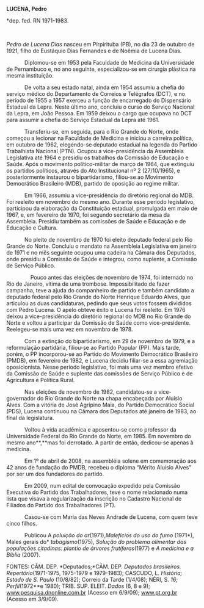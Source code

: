 **LUCENA, Pedro**

\*dep. fed. RN 1971-1983.

           

*Pedro de Lucena Dias* nasceu em Pirpirituba (PB), no dia 23 de outubro
de 1921, filho de Eustáquio Dias Fernandes e de Noêmia de Lucena Dias.

            Diplomou-se em 1953 pela Faculdade de Medicina da
Universidade de Pernambuco e, no ano seguinte, especializou-se em
cirurgia plástica na mesma instituição.

            De volta a seu estado natal, ainda em 1954 assumiu a chefia
do serviço médico do Departamento de Correios e Telégrafos (DCT), e no
período de 1955 a 1957 exerceu a função de encarregado do Dispensário
Estadual da Lepra. Neste último ano, concluiu o curso do Serviço
Nacional da Lepra, em João Pessoa. Em 1959 deixou o cargo que ocupava no
DCT para assumir a chefia do Serviço Estadual da Lepra até 1961.

            Transferiu-se, em seguida, para o Rio Grande do Norte, onde
começou a lecionar na Faculdade de Medicina e iniciou a carreira
política, em outubro de 1962, elegendo-se deputado estadual na legenda
do Partido Trabalhista Nacional (PTN). Ocupou a vice-presidência da
Assembleia Legislativa até 1964 e presidiu os trabalhos da Comissão de
Educação e Saúde. Após o movimento político-militar de março de 1964,
que extinguiu os partidos políticos, através do Ato Institucional nº 2
(27/10/1965), e posteriormente instaurou o bipartidarismo, filiou-se ao
Movimento Democrático Brasileiro (MDB), partido de oposição ao regime
militar.

            Em 1966, assumiu a vice-presidência do diretório regional do
MDB. Foi reeleito em novembro do mesmo ano. Durante esse período
legislativo, participou da elaboração da Constituição estadual,
promulgada em maio de 1967, e, em fevereiro de 1970, foi segundo
secretário da mesa da Assembleia. Presidiu também as comissões de Saúde
e Educação e de Educação e Cultura.

            No pleito de novembro de 1970 foi eleito deputado federal
pelo Rio Grande do Norte. Concluiu o mandato na Assembleia Legislativa
em janeiro de 1971 e no mês seguinte ocupou uma cadeira na Câmara dos
Deputados, onde presidiu a Comissão de Saúde e integrou, como suplente,
a Comissão de Serviço Público.

                Pouco antes das eleições de novembro de 1974, foi
internado no Rio de Janeiro, vítima de uma trombose. Impossibilitado de
fazer campanha, teve a ajuda do companheiro de partido e também
candidato a deputado federal pelo Rio Grande do Norte Henrique Eduardo
Alves, que articulou as duas candidaturas, pedindo que seus votos fossem
divididos com Pedro Lucena. O apelo obteve êxito e Lucena foi reeleito.
Em 1976 deixou a vice-presidência do diretório regional do MDB no Rio
Grande do Norte e voltou a participar da Comissão de Saúde como
vice-presidente. Reelegeu-se mais uma vez em novembro de 1978.

            Com a extinção do bipartidarismo, em 29 de novembro de 1979,
e a reformulação partidária, filiou-se ao Partido Popular (PP). Mais
tarde, porém, o PP incorporou-se ao Partido do Movimento Democrático
Brasileiro (PMDB), em fevereiro de 1982, e Lucena decidiu filiar-se a
essa agremiação oposicionista. Nesse período legislativo, foi mais uma
vez membro efetivo da Comissão de Saúde e suplente das comissões de
Serviço Público e de Agricultura e Política Rural.

            Nas eleições de novembro de 1982, candidatou-se a
vice-governador do Rio Grande do Norte na chapa encabeçada por Aluísio
Alves. Com a vitória de José Agripino Maia, do Partido Democrático
Social (PDS), Lucena continuou na Câmara dos Deputados até janeiro de
1983, ao final da legislatura.

            Voltou à vida acadêmica e aposentou-se como professor da
Universidade Federal do Rio Grande do Norte, em 1985. Em novembro do
mesmo ano**,**mas foi derrotado. A partir de então, dedicou-se apenas à
medicina.

            Em 1º de abril de 2008, na assembléia solene em comemoração
aos 42 anos de fundação do PMDB, recebeu o diploma “Mérito Aluísio
Alves” por ser um dos fundadores do partido.

            Em 2009, num edital de convocação expedido pela Comissão
Executiva do Partido dos Trabalhadores, teve o nome relacionado numa
lista que visava à regularização da inscrição no Cadastro Nacional de
Filiados do Partido dos Trabalhadores (PT).

            Casou-se com Maria das Neves Andrade de Lucena, com quem
teve cinco filhos.

            Publicou A *poluição do ar*(1971),*Malefícios do uso do
fumo* (1971*), Males gerais do* *tabagismo*(1975), *Solução do problema
alimentar das populações citadinas: plantio de* *árvores
frutíferas*(1977) e *A medicina e a Bíblia* (2007).

FONTES: CÂM. DEP. *Deputados;*CÂM. DEP. *Deputados brasileiros.
Repertório*(1971-1975, 1975-1979 e 1979-1983); CASCUDO, L. *História;
Estado de S. Paulo* (10/8/82); Correio da Tarde (1/4/08); NÉRI, S. *16;
Perfil*(1972**e 1980); TRIB. SUP. ELEIT. *Dados* (6, 8 e 9);
www.pesquisa.dnonline.com.br (Acesso em 6/9/09); www.pt.org.br (Acesso
em 3/9/09).

 
